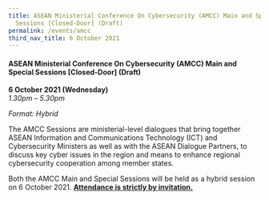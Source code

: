 ```yaml
---
title: ASEAN Ministerial Conference On Cybersecurity (AMCC) Main and Special
  Sessions [Closed-Door] (Draft)
permalink: /events/amcc
third_nav_title: 6 October 2021
---
```


#### **ASEAN Ministerial Conference On Cybersecurity (AMCC) Main and Special Sessions [Closed-Door] (Draft)**

**6 October 2021 (Wednesday)**  
*1.30pm – 5.30pm*

*Format: Hybrid*

The AMCC Sessions are ministerial-level dialogues that bring together ASEAN Information and Communications Technology (ICT) and Cybersecurity Ministers as well as with the ASEAN Dialogue Partners, to discuss key cyber issues in the region and means to enhance regional cybersecurity cooperation among member states.

Both the AMCC Main and Special Sessions will be held as a hybrid session on 6 October 2021. **<u>Attendance is strictly by invitation.</u>**